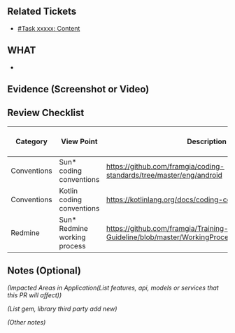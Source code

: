 ## Related Tickets
- [#Task xxxxx: Content](https://edu-redmine.sun-asterisk.vn/issues/xxxx)
## WHAT
- 
## Evidence (Screenshot or Video)

## Review Checklist

Category | View Point | Description | Expected Reviewer Answer | Self review | Reviewer2 (name)
--- | --- | --- | --- | --- | ---
Conventions | Sun* coding conventions | https://github.com/framgia/coding-standards/tree/master/eng/android | YES |<li>- [ ] yes</li>|<li>- [ ] yes</li>  
Conventions | Kotlin coding conventions | https://kotlinlang.org/docs/coding-conventions.html | YES |<li>- [ ] yes</li>|<li>- [ ] yes</li>  
Redmine | Sun* Redmine working process  | https://github.com/framgia/Training-Guideline/blob/master/WorkingProcess/redmine/redmine.md| YES |<li>- [ ] yes</li>|<li>- [ ] yes</li>  

## Notes (Optional)
*(Impacted Areas in Application(List features, api, models or services that this PR will affect))*

*(List gem, library third party add new)*

*(Other notes)*
